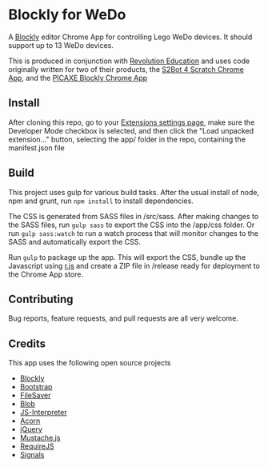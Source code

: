 Blockly for WeDo
=
A [Blockly](https://developers.google.com/blockly/) editor Chrome App for controlling Lego WeDo devices. It should support up to 13 WeDo devices.

This is produced in conjunction with [Revolution Education](http://www.rev-ed.co.uk/) and uses code originally written for two of their products, the [S2Bot 4 Scratch Chrome App](https://chrome.google.com/webstore/detail/s2bot-4-scratch/pllkalmkifgmanfoghenhgafbcpbicdj), and the [PICAXE Blockly Chrome App](https://chrome.google.com/webstore/detail/picaxe-blockly/hhdlapnjifkkcpghcapopejopnbpapnb)

Install
-
After cloning this repo, go to your [Extensions settings page](chrome://extensions/), make sure the Developer Mode checkbox is selected, and then click the "Load unpacked extension..." button, selecting the app/ folder in the repo, containing the manifest.json file

Build
-
This project uses gulp for various build tasks. After the usual install of node, npm and grunt, run `npm install` to install dependencies.

The CSS is generated from SASS files in /src/sass. After making changes to the SASS files, run `gulp sass` to export the CSS into the /app/css folder. Or run `gulp sass:watch` to run a watch process that will monitor changes to the SASS and automatically export the CSS.

Run `gulp` to package up the app. This will export the CSS, bundle up the Javascript using [r.js](https://github.com/jrburke/r.js/) and create a ZIP file in /release ready for deployment to the Chrome App store.

Contributing
-
Bug reports, feature requests, and pull requests are all very welcome.

Credits
-
This app uses the following open source projects

- [Blockly](https://developers.google.com/blockly/)
- [Bootstrap](http://getbootstrap.com/)
- [FileSaver](https://github.com/eligrey/FileSaver.js)
- [Blob](https://github.com/eligrey/Blob.js/)
- [JS-Interpreter](https://github.com/NeilFraser/JS-Interpreter)
- [Acorn](https://github.com/marijnh/acorn)
- [jQuery](https://github.com/jquery/jquery)
- [Mustache.js](https://github.com/janl/mustache.js)
- [RequireJS](https://github.com/jrburke/requirejs)
- [Signals](https://github.com/millermedeiros/js-signals)
